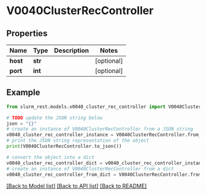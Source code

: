 # V0040ClusterRecController


## Properties

Name | Type | Description | Notes
------------ | ------------- | ------------- | -------------
**host** | **str** |  | [optional] 
**port** | **int** |  | [optional] 

## Example

```python
from slurm_rest.models.v0040_cluster_rec_controller import V0040ClusterRecController

# TODO update the JSON string below
json = "{}"
# create an instance of V0040ClusterRecController from a JSON string
v0040_cluster_rec_controller_instance = V0040ClusterRecController.from_json(json)
# print the JSON string representation of the object
print(V0040ClusterRecController.to_json())

# convert the object into a dict
v0040_cluster_rec_controller_dict = v0040_cluster_rec_controller_instance.to_dict()
# create an instance of V0040ClusterRecController from a dict
v0040_cluster_rec_controller_from_dict = V0040ClusterRecController.from_dict(v0040_cluster_rec_controller_dict)
```
[[Back to Model list]](../README.md#documentation-for-models) [[Back to API list]](../README.md#documentation-for-api-endpoints) [[Back to README]](../README.md)


